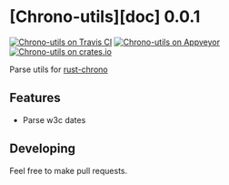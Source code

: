 [Chrono-utils][doc] 0.0.1
====================

[![Chrono-utils on Travis CI][travis-image]][travis]
[![Chrono-utils on Appveyor][appveyor-image]][appveyor]
[![Chrono-utils on crates.io][cratesio-image]][cratesio]

[travis-image]: https://travis-ci.org/lifthrasiir/rust-chrono-utils.svg?branch=master
[travis]: https://travis-ci.org/lifthrasiir/rust-chrono-utils
[appveyor-image]: https://ci.appveyor.com/api/projects/status/o83jn08389si56fy/branch/master?svg=true
[appveyor]: https://ci.appveyor.com/project/lifthrasiir/rust-chrono-utils/branch/master
[cratesio-image]: https://img.shields.io/crates/v/chrono.svg
[cratesio]: https://crates.io/crates/chrono

Parse utils for [rust-chrono](https://github.com/lifthrasiir/rust-chrono)

## Features

* Parse w3c dates

## Developing

Feel free to make pull requests.